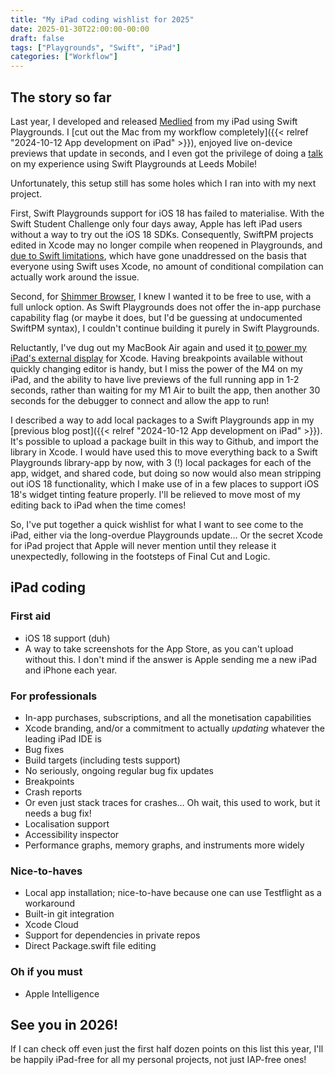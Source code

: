 ```yaml
---
title: "My iPad coding wishlist for 2025"
date: 2025-01-30T22:00:00-00:00
draft: false
tags: ["Playgrounds", "Swift", "iPad"]
categories: ["Workflow"]
---
```


## The story so far

Last year, I developed and released [Medlied](https://apps.apple.com/app/id1606367519) from my iPad using Swift Playgrounds. I [cut out the Mac from my workflow completely]({{< relref "2024-10-12 App development on iPad" >}}), enjoyed live on-device previews that update in seconds, and I even got the privilege of doing a [talk](https://www.youtube.com/watch?v=OHJFmmDuztU&pp=ygUdd2FpdCwgeW91IGNhbiBjb2RlIG9uIGFuIGlwYWQ%3D) on my experience using Swift Playgrounds at Leeds Mobile!

Unfortunately, this setup still has some holes which I ran into with my next project.

First, Swift Playgrounds support for iOS 18 has failed to materialise. With the Swift Student Challenge only four days away, Apple has left iPad users without a way to try out the iOS 18 SDKs. Consequently, SwiftPM projects edited in Xcode may no longer compile when reopened in Playgrounds, and [due to Swift limitations](https://forums.swift.org/t/do-we-need-something-like-if-available/40349), which have gone unaddressed on the basis that everyone using Swift uses Xcode, no amount of conditional compilation can actually work around the issue.

Second, for [Shimmer Browser](https://apps.apple.com/app/id6739163018), I knew I wanted it to be free to use, with a full unlock option. As Swift Playgrounds does not offer the in-app purchase capability flag (or maybe it does, but I'd be guessing at undocumented SwiftPM syntax), I couldn't continue building it purely in Swift Playgrounds.

Reluctantly, I've dug out my MacBook Air again and used it [to power my iPad's external display](https://community.folivora.ai/t/ipados-menu-bar-theme-my-setup-request/40845?u=salvagedtechnic) for Xcode. Having breakpoints available without quickly changing editor is handy, but I miss the power of the M4 on my iPad, and the ability to have live previews of the full running app in 1-2 seconds, rather than waiting for my M1 Air to built the app, then another 30 seconds for the debugger to connect and allow the app to run!

I described a way to add local packages to a Swift Playgrounds app in my [previous blog post]({{< relref "2024-10-12 App development on iPad" >}}). It's possible to upload a package built in this way to Github, and import the library in Xcode. I would have used this to move everything back to a Swift Playgrounds library-app by now, with 3 (!) local packages for each of the app, widget, and shared code, but doing so now would also mean stripping out iOS 18 functionality, which I make use of in a few places to support iOS 18's widget tinting feature properly. I'll be relieved to move most of my editing back to iPad when the time comes!

So, I've put together a quick wishlist for what I want to see come to the iPad, either via the long-overdue Playgrounds update… Or the secret Xcode for iPad project that Apple will never mention until they release it unexpectedly, following in the footsteps of Final Cut and Logic.

## iPad coding

### First aid

* iOS 18 support (duh)
* A way to take screenshots for the App Store, as you can't upload without this. I don't mind if the answer is Apple sending me a new iPad and iPhone each year.

### For professionals

* In-app purchases, subscriptions, and all the monetisation capabilities
* Xcode branding, and/or a commitment to actually _updating_ whatever the leading iPad IDE is
* Bug fixes
* Build targets (including tests support)
* No seriously, ongoing regular bug fix updates
* Breakpoints
* Crash reports
* Or even just stack traces for crashes… Oh wait, this used to work, but it needs a bug fix!
* Localisation support
* Accessibility inspector
* Performance graphs, memory graphs, and instruments more widely

### Nice-to-haves

* Local app installation; nice-to-have because one can use Testflight as a workaround
* Built-in git integration
* Xcode Cloud
* Support for dependencies in private repos
* Direct Package.swift file editing

### Oh if you must

* Apple Intelligence

## See you in 2026!

If I can check off even just the first half dozen points on this list this year, I'll be happily iPad-free for all my personal projects, not just IAP-free ones!